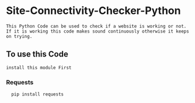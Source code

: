 # Site-Connectivity-Checker-Python

    This Python Code can be used to check if a website is working or not.
    If it is working this code makes sound continuously otherwise it keeps on trying.

## To use this Code
    install this module First
   ### Requests
      pip install requests
